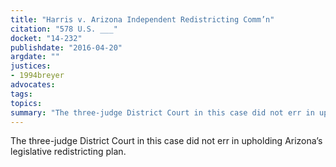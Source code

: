 ```yaml
---
title: "Harris v. Arizona Independent Redistricting Comm’n"
citation: "578 U.S. ___"
docket: "14-232"
publishdate: "2016-04-20"
argdate: ""
justices:
- 1994breyer
advocates:
tags:
topics:
summary: "The three-judge District Court in this case did not err in upholding Arizona’s legislative redistricting plan."
---
```

The three-judge District Court in this case did not err in upholding Arizona’s legislative redistricting plan.

